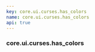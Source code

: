 ```yaml
---
key: core.ui.curses.has_colors
name: core.ui.curses.has_colors
api: true
---
```


### core.ui.curses.has_colors

